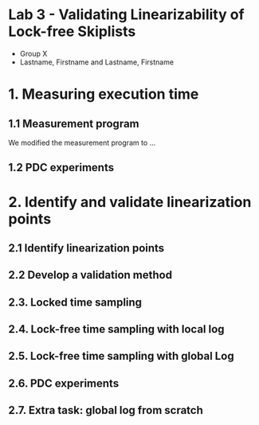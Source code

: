 # Lab 3 - Validating Linearizability of Lock-free Skiplists

- Group X
- Lastname, Firstname and Lastname, Firstname

# 1. Measuring execution time

## 1.1 Measurement program

We modified the measurement program to ...

## 1.2 PDC experiments

# 2. Identify and validate linearization points

## 2.1 Identify linearization points

## 2.2 Develop a validation method

## 2.3. Locked time sampling

## 2.4. Lock-free time sampling with local log

## 2.5. Lock-free time sampling with global Log

## 2.6. PDC experiments

## 2.7. Extra task: global log from scratch
